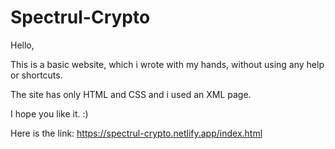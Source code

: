 # Spectrul-Crypto

Hello,

This is a basic website, which i wrote with my hands, without using any help or shortcuts. 

The site has only HTML and CSS and i used an XML page. 

I hope you like it. :) 

Here is the link: https://spectrul-crypto.netlify.app/index.html
